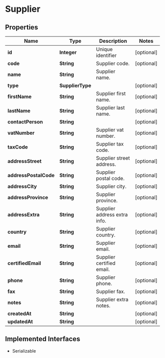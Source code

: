

# Supplier



## Properties

Name | Type | Description | Notes
------------ | ------------- | ------------- | -------------
**id** | **Integer** | Unique identifier |  [optional]
**code** | **String** | Supplier code. |  [optional]
**name** | **String** | Supplier name. | 
**type** | **SupplierType** |  |  [optional]
**firstName** | **String** | Supplier first name. |  [optional]
**lastName** | **String** | Supplier last name. |  [optional]
**contactPerson** | **String** |  |  [optional]
**vatNumber** | **String** | Supplier vat number. |  [optional]
**taxCode** | **String** | Supplier tax code. |  [optional]
**addressStreet** | **String** | Supplier street address. |  [optional]
**addressPostalCode** | **String** | Supplier postal code. |  [optional]
**addressCity** | **String** | Supplier city. |  [optional]
**addressProvince** | **String** | Supplier province. |  [optional]
**addressExtra** | **String** | Supplier address extra info. |  [optional]
**country** | **String** | Supplier country. |  [optional]
**email** | **String** | Supplier email. |  [optional]
**certifiedEmail** | **String** | Supplier certified email. |  [optional]
**phone** | **String** | Supplier phone. |  [optional]
**fax** | **String** | Supplier fax. |  [optional]
**notes** | **String** | Supplier extra notes. |  [optional]
**createdAt** | **String** |  |  [optional]
**updatedAt** | **String** |  |  [optional]


## Implemented Interfaces

* Serializable


